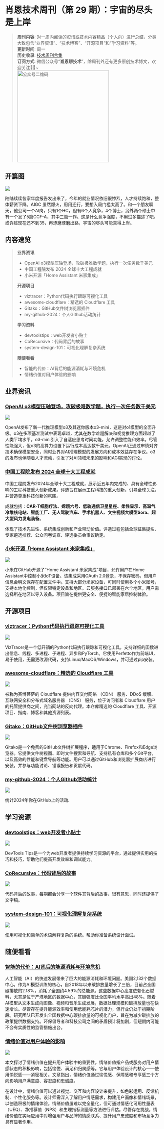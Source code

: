 # 肖恩技术周刊（第 29 期）：宇宙的尽头是上岸
> **周刊内容**: 对一周内阅读的资讯或技术内容精品（个人向）进行总结，分类大致包含“业界资讯”、“技术博客”、“开源项目”和“学习资料”等。<br>
> **更新时间**: 周一<br>
> **历史收录**: [技术周刊合集](https://mp.weixin.qq.com/mp/appmsgalbum?__biz=MzkwODY0ODQzOQ==&action=getalbum&album_id=3492416248238096386#wechat_redirect) <br>
> **订阅方式**: 微信公众号“**肖恩聊技术**”，除周刊外还有更多原创技术博文，欢迎关注👏🏻~<br>
> <img src="https://cdn.jsdelivr.net/gh/Xiaoxie1994/images/images/20241103221454.png" alt="公众号二维码" width="300">

## 开篇图
![](https://cdn.jsdelivr.net/gh/Xiaoxie1994/images/images/202412222253270.png)

陆陆续续各家年度报告发出来了，今年的就业情况依旧很惨烈，人才持续饱和，整体薪资下降。AIGC 虽然爆火，用用还行，要想入局门槛太高了。和一个朋友聊天，他公司一个AI岗，只有1个HC，但有6个人竞争，4个博士，另外两个硕士中有一个发了5篇CCF-A，其中三篇一作。这是什么竞争强度，不用过多描述了吧。或许趁现在还不到35，再琢磨琢磨出路，宇宙的尽头可能真得上岸。
## 内容速览
> **业界资讯**
> - OpenAI o3模型压轴登场，攻破极难数学题，执行一次任务数千美元
> - 中国工程院发布 2024 全球十大工程成就
> - 小米开源「Home Assistant 米家集成」
> 
> **开源项目**
> - viztracer：Python代码执行跟踪可视化工具
> - awesome-cloudflare：精选的 Cloudflare 工具
> - Gitako：GitHub文件树浏览器插件
> - my-github-2024：个人Github活动统计
>
>**学习资料**
> - devtoolstips：web开发者小贴士
> - CoRecursive：代码背后的故事
> - system-design-101：可视化理解复杂系统
> 
> **随便看看**
> - 智能的代价：AI背后的能源消耗与环境危机
> - 情绪价值对用户体验的影响
## 业界资讯
### [OpenAI o3模型压轴登场，攻破极难数学题，执行一次任务数千美元](https://www.mittrchina.com/news/detail/14191)
![](https://cdn.jsdelivr.net/gh/Xiaoxie1994/images/images/202412222210221.png)

OpenAI发布了新一代推理模型o3及其迷你版本o3-mini，这是对o1模型的全面升级。o3在多项基准测试中表现卓越，尤其在数学难题解决和视觉推理方面超越了人类平均水平。o3-mini引入了自适应思考时间功能，允许调整性能和效率。尽管性能强大，但o3的高算力设置下运行成本高达数千美元。OpenAI正通过审慎对齐技术确保模型安全，同时业界对AI推理模型的发展方向和成本效益存在争议。o3的发布也伴随着人才流动，引发了对AI领域未来的影响和AGI实现的讨论。
### [中国工程院发布 2024 全球十大工程成就](https://www.news.cn/science/20241219/10814433b0b54a81bb52a8f546a593f8/c.html)
中国工程院发布2024年全球十大工程成就，展示近五年内完成的、具有全球性影响的工程科技重大创新成果。评选旨在展示工程科技的重大创新，引导全球关注，并营造尊重科技创新的氛围。

成就包括：**CAR-T细胞疗法、嫦娥六号、低轨通信卫星星座、柔性显示、高温气冷堆核电站、智能工厂、无人驾驶汽车、手术机器人、文生视频大模型Sora、超大型风力发电装备**。

体现了技术先进性、系统集成创新和产业带动价值。评选过程包括全球征集提名、专家遴选推荐、公众问卷调查、评选委员会审议确定。
### [小米开源「Home Assistant 米家集成」](https://www.oschina.net/news/325321/xiaomi-home-integration-for-home-assistant)
![](https://cdn.jsdelivr.net/gh/Xiaoxie1994/images/images/202412222213464.png)

小米在GitHub开源了“Home Assistant 米家集成”项目，允许用户在Home Assistant中控制小米IoT设备。该集成采用OAuth 2.0登录，不保存密码，但用户信息会明文保存在配置文件中。支持大部分米家设备，可同时使用多个小米账号，支持本地化控制，但仅限特定设备和地区。云服务接口已部署在六个地区，用户需选择所在地区以导入设备。项目旨在提供更安全、便捷的智能家居控制体验。
## 开源项目 
### [viztracer：Python代码执行跟踪可视化工具](https://github.com/gaogaotiantian/viztracer)
![](https://cdn.jsdelivr.net/gh/Xiaoxie1994/images/images/202412222249329.png)

VizTracer是一个低开销的Python代码执行跟踪和可视化工具，支持详细的函数进出信息、线程、多进程、子进程、异步和PyTorch。它使用Perfetto作为前端UI，易于使用，无需更改源代码，支持Linux/MacOS/Windows，并可通过pip安装。
### [awesome-cloudflare：精选的 Cloudflare 工具](https://github.com/zhuima/awesome-cloudflare)
![](https://cdn.jsdelivr.net/gh/Xiaoxie1994/images/images/202412222248807.png)

被称为赛博菩萨的 Cloudflare 提供内容交付网络 （CDN） 服务、DDoS 缓解、互联网安全和分布式域名服务器 （DNS） 服务，位于访问者和 Cloudflare 用户的托管提供商之间，充当网站的反向代理。本仓库精选的 Cloudflare 工具、开源项目、指南、博客和其他资源列表。
### [Gitako：GitHub文件树浏览器插件](https://github.com/EnixCoda/Gitako)
![](https://cdn.jsdelivr.net/gh/Xiaoxie1994/images/images/202412222251473.png)

Gitako是一个免费的GitHub文件树扩展程序，适用于Chrome、Firefox和Edge浏览器。它提供文件树视图、即时文件搜索和导航、支持私有仓库和多个Git平台，以及高效的性能和键盘导航等功能。用户可以通过GitHub和浏览器扩展商店进行安装，并参与功能讨论、错误报告和贡献代码。
### [my-github-2024：个人Github活动统计](https://github.com/WCY-dt/my-github-2024)
![](https://cdn.jsdelivr.net/gh/Xiaoxie1994/images/images/202412222225611.png)

统计2024年你在GitHub上的活动.
## 学习资源
### [devtoolstips：web开发者小贴士](https://devtoolstips.org/)
![](https://cdn.jsdelivr.net/gh/Xiaoxie1994/images/images/202412222222330.png)

DevTools Tips是一个为web开发者提供持续学习资源的平台，通过提供实用的技巧和技巧，帮助他们提高开发效率和调试能力。
### [CoRecursive：代码背后的故事](https://corecursive.com/)
![](https://cdn.jsdelivr.net/gh/Xiaoxie1994/images/images/202412222233618.png)

代码背后的故事，每期都会分享一个软件其背后的故事，很有意思，同时还提供了文字稿。
### [system-design-101：可视化理解复杂系统](https://github.com/ByteByteGoHq/system-design-101)
![](https://cdn.jsdelivr.net/gh/Xiaoxie1994/images/images/202412222246449.png)

使用可视化和简单的术语解释复杂的系统。帮助你准备系统设计面试。
## 随便看看
### [智能的代价：AI背后的能源消耗与环境危机](https://www.mittrchina.com/news/detail/14200)
人工智能（AI）的快速发展带来了巨大的能源消耗和环境问题。美国2,132个数据中心，作为AI模型训练的核心，自2018年以来碳排放量增长了三倍，目前占全国碳排放的2.18%，消耗了全国约4.59%的总能源。这些数据中心高度依赖化石燃料，尤其是位于产煤地区的数据中心，其碳强度比全国平均水平高出48%。随着AI模型从文本生成向图像、视频和音乐生成发展，数据处理规模和碳排放量也在快速增长。尽管存在提升能源效率和使用低能耗芯片的潜力，但行业仍处于初期阶段。研究团队已开发出全国数据中心碳排放量的可视化门户，旨在为减少碳排放的政策提供数据支持。环保倡导者和科技公司之间的矛盾预计将加剧，但短期内可能不会有实质性的监管措施出台。
### [情绪价值对用户体验的影响](https://mp.weixin.qq.com/s/JrTHmvn0AEdirjWmApSkHw)
![](https://cdn.jsdelivr.net/gh/Xiaoxie1994/images/images/202412222244974.png)

本文探讨了情绪价值在提升用户体验中的重要性。情绪价值指产品或服务对用户情感状态的积极影响，包括愉悦、满足和归属感等。它与用户体验设计的核心——使用愉悦感——紧密相关。文章指出，情绪价值通过愉悦感、保障感和专享感三个方向影响用户满意度、容忍度和忠诚度。

在设计中，情绪价值可以通过视觉、交互和内容设计来提升，如色彩运用、反馈机制、个性化服务等。设计师需深入了解用户情感需求，构建用户画像和情绪场景，以创造积极的情绪体验。情绪价值虽难以完全量化，但可通过情感化可用性量表（UEQ）、净推荐值（NPS）和生理指标测量等方法进行评估。尽管存在挑战，情绪价值在实际应用中对增强用户与品牌的情感联系、提升用户忠诚度和市场竞争力具有显著作用。